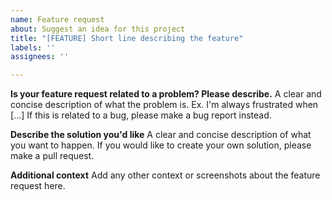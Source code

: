 ```yaml
---
name: Feature request
about: Suggest an idea for this project
title: "[FEATURE] Short line describing the feature"
labels: ''
assignees: ''

---
```


**Is your feature request related to a problem? Please describe.**
A clear and concise description of what the problem is. Ex. I'm always frustrated when [...] If this is related to a bug, please make a bug report instead.

**Describe the solution you'd like**
A clear and concise description of what you want to happen. If you would like to create your own solution, please make a pull request.

**Additional context**
Add any other context or screenshots about the feature request here.
